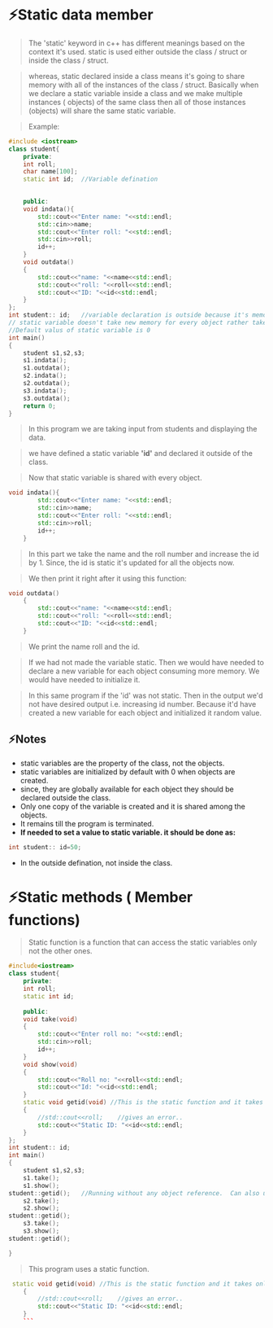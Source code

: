 # ⚡Static data member
> The 'static' keyword in c++ has different meanings based on the context it's used. static is used either outside the class / struct or inside the class / struct.

> whereas, static declared inside a class means it's going to share memory with all of the instances of the class / struct.
> Basically when we declare a static variable inside a class and we make multiple instances ( objects) of the same class then all of those instances (objects) will share the same static variable.

> Example:
```c++
#include <iostream>
class student{
    private:
    int roll;
    char name[100];
    static int id;  //Variable defination

    
    public: 
    void indata(){
        std::cout<<"Enter name: "<<std::endl;
        std::cin>>name;
        std::cout<<"Enter roll: "<<std::endl;
        std::cin>>roll;
        id++;
    }
    void outdata()
    {
        std::cout<<"name: "<<name<<std::endl;
        std::cout<<"roll: "<<roll<<std::endl;
        std::cout<<"ID: "<<id<<std::endl;
    }
};
int student:: id;   //variable declaration is outside because it's memory is to be shared with each object created.
// static variable doesn't take new memory for every object rather takes memory once and gets updated 
//Default valus of static variable is 0
int main()
{
    student s1,s2,s3;
    s1.indata();
    s1.outdata();
    s2.indata();
    s2.outdata();
    s3.indata();
    s3.outdata();
    return 0;
}
```

> In this program we are taking input from students and displaying the data.

> we have defined a static variable **'id'** and declared it outside of the class. 

> Now that static variable is shared with every object. 
```c++
void indata(){
        std::cout<<"Enter name: "<<std::endl;
        std::cin>>name;
        std::cout<<"Enter roll: "<<std::endl;
        std::cin>>roll;
        id++;
    }
```
> In this part we take the name and the roll number and increase the id by 1. Since, the id is static it's updated for all the objects now.

> We then print it right after it using this function:
```c++
void outdata()
    {
        std::cout<<"name: "<<name<<std::endl;
        std::cout<<"roll: "<<roll<<std::endl;
        std::cout<<"ID: "<<id<<std::endl;
    }
```
> We print the name roll and the id.

> If we had not made the variable static. Then we would have needed to declare a new variable for each object consuming more memory. We would have needed to initialize it.

> In this same program if the 'id' was not static. Then in the output we'd not have desired output i.e. increasing id number. Because it'd have created a new variable for each object and initialized it random value.
## ⚡Notes
- static variables are the property of the class, not the objects.
- static variables are initialized by default with 0 when objects are created.
- since, they are globally available for each object they should be declared outside the class.
- Only one copy of the variable is created and it is shared among the objects.
- It remains till the program is terminated.
- **If needed to set a value to static variable. it should be done as:**
```c++
int student:: id=50; 
```
- In the outside defination, not inside the class.

# ⚡Static methods ( Member functions)

> Static function is a function that can access the static variables only not the other ones.
```c++
#include<iostream>
class student{
    private:
    int roll;
    static int id;
    
    public:
    void take(void)
    {
        std::cout<<"Enter roll no: "<<std::endl;
        std::cin>>roll;
        id++;
    }
    void show(void)
    {
        std::cout<<"Roll no: "<<roll<<std::endl;
        std::cout<<"Id: "<<id<<std::endl;
    }
    static void getid(void) //This is the static function and it takes only the static variables
    {
        //std::cout<<roll;    //gives an error..
        std::cout<<"Static ID: "<<id<<std::endl;
    }
};
int student:: id;
int main()
{
    student s1,s2,s3;
    s1.take();
    s1.show();
student::getid();   //Running without any object reference.  Can also use object, s1.getid(); is also valid.
    s2.take();
    s2.show();
student::getid();
    s3.take();
    s3.show();
student::getid();

}
```
> This program uses a static function.
```c++
 static void getid(void) //This is the static function and it takes only the static variables
    {
        //std::cout<<roll;    //gives an error..
        std::cout<<"Static ID: "<<id<<std::endl;
    }
    ```
